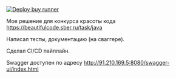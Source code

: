 [![Deploy buy runner](https://github.com/Allexandere/brackets-checker/actions/workflows/deploy-job.yml/badge.svg)](https://github.com/Allexandere/brackets-checker/actions/workflows/deploy-job.yml)

Мое решение для конкурса красоты кода
https://beautifulcode.sber.ru/task/java

Написал тесты, документацию (на сваггере).

Сделал CI/CD пайплайн.

Swagger доступен по адресу http://91.210.169.5:8080/swagger-ui/index.html
